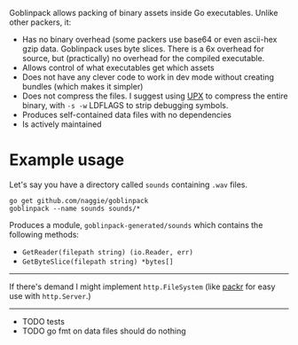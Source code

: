 Goblinpack allows packing of binary assets inside Go executables. Unlike other packers, it:

* Has no binary overhead (some packers use base64 or even ascii-hex
  gzip data. Goblinpack uses byte slices. There is a 6x overhead for source,
  but (practically) no overhead for the compiled executable.
* Allows control of what executables get which assets
* Does not have any clever code to work in dev mode without creating bundles (which makes it simpler)
* Does not compress the files. I suggest using [UPX](https://upx.github.io/) to
  compress the entire binary, with `-s -w` LDFLAGS to strip debugging symbols.
* Produces self-contained data files with no dependencies
* Is actively maintained


# Example usage

Let's say you have a directory called `sounds` containing `.wav` files.

    go get github.com/naggie/goblinpack
    goblinpack --name sounds sounds/*


Produces a module, `goblinpack-generated/sounds` which contains the following methods:

* `GetReader(filepath string) (io.Reader, err)`
* `GetByteSlice(filepath string) *bytes[]`


-----

If there's demand I might implement `http.FileSystem` (like
[packr](https://github.com/gobuffalo/packr) for easy use with `http.Server`.)


----

* TODO tests
* TODO go fmt on data files should do nothing
